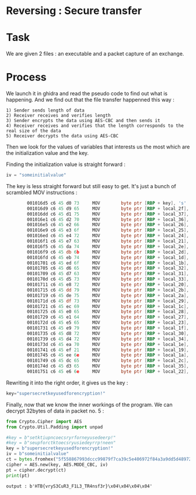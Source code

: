 
# Reversing : Secure transfer

# Task

We are given 2 files : an executable and a packet capture of an exchange.

# Process

We launch it in ghidra and read the pseudo code to find out what is happening. And we find out that the file transfer happenned this way :

```
1) Sender sends length of data
2) Receiver receives and verifies length
3) Sender encrypts the data using AES-CBC and then sends it
4) Receiver receives and verifies that the length corresponds to the real size of the data
5) Receiver decrypts the data using AES-CBC
```

Then we look for the values of variables that interests us the most which are the initialization value and the key.

Finding the initialization value is straight forward :
```c
iv = "someinitialvalue"
```
The key is less straight forward but still easy to get. It's just a bunch of scrambled MOV instructions :
```asm
        001016d5 c6 45 d0 73     MOV        byte ptr [RBP + key], 's'
        001016d9 c6 45 d9 65     MOV        byte ptr [RBP + local_2f],'e'
        001016dd c6 45 d1 75     MOV        byte ptr [RBP + local_37],'u'
        001016e1 c6 45 d2 70     MOV        byte ptr [RBP + local_36],'p'
        001016e5 c6 45 e2 66     MOV        byte ptr [RBP + local_26],'f'
        001016e9 c6 45 e3 6f     MOV        byte ptr [RBP + local_25],'o'
        001016ed c6 45 e4 72     MOV        byte ptr [RBP + local_24],'r'
        001016f1 c6 45 e7 63     MOV        byte ptr [RBP + local_21],'c'
        001016f5 c6 45 da 74     MOV        byte ptr [RBP + local_2e],'t'
        001016f9 c6 45 db 6b     MOV        byte ptr [RBP + local_2d],'k'
        001016fd c6 45 eb 74     MOV        byte ptr [RBP + local_1d],'t'
        00101701 c6 45 ed 6f     MOV        byte ptr [RBP + local_1b],'o'
        00101705 c6 45 d6 65     MOV        byte ptr [RBP + local_32],'e'
        00101709 c6 45 d7 63     MOV        byte ptr [RBP + local_31],'c'
        0010170d c6 45 d5 73     MOV        byte ptr [RBP + local_33],'s'
        00101711 c6 45 e8 72     MOV        byte ptr [RBP + local_20],'r'
        00101715 c6 45 dd 79     MOV        byte ptr [RBP + local_2b],'y'
        00101719 c6 45 de 75     MOV        byte ptr [RBP + local_2a],'u'
        0010171d c6 45 df 73     MOV        byte ptr [RBP + local_29],'s'
        00101721 c6 45 ec 69     MOV        byte ptr [RBP + local_1c],'i'
        00101725 c6 45 e0 65     MOV        byte ptr [RBP + local_28],'e'
        00101729 c6 45 e1 64     MOV        byte ptr [RBP + local_27],'d'
        0010172d c6 45 e5 65     MOV        byte ptr [RBP + local_23],'e'
        00101731 c6 45 e9 79     MOV        byte ptr [RBP + local_1f],'y'
        00101735 c6 45 d8 72     MOV        byte ptr [RBP + local_30],'r'
        00101739 c6 45 d4 72     MOV        byte ptr [RBP + local_34],'r'
        0010173d c6 45 ea 70     MOV        byte ptr [RBP + local_1e],'p'
        00101741 c6 45 ef 21     MOV        byte ptr [RBP + local_19],'!'
        00101745 c6 45 ee 6e     MOV        byte ptr [RBP + local_1a],'n'
        00101749 c6 45 dc 65     MOV        byte ptr [RBP + local_2c],'e'
        0010174d c6 45 d3 65     MOV        byte ptr [RBP + local_35],'e'
        00101751 c6 45 e6 6e     MOV        byte ptr [RBP + local_22],'n'
```
Rewriting it into the right order, it gives us the key : 
```c
key="supersecretkeyusedforencryption!"
```
Finally, now that we know the inner workings of the program. We can decrypt 32bytes of data in packet no. 5 :

```python
from Crypto.Cipher import AES
from Crypto.Util.Padding import unpad

#key = b"setktiupncoecsryrforneyusedeerp!"
#key = b"seupforctktoecsryusiedeyrrp!neen"
key = b"supersecretkeyusedforencryption!"
iv = b"someinitialvalue"
ct = bytes.fromhex("5f558867993dccc99879f7ca39c5e406972f84a3a9dd5d48972421ff375cb18c")
cipher = AES.new(key, AES.MODE_CBC, iv)
pt = cipher.decrypt(ct)
print(pt)
```

```
output : b'HTB{vryS3CuR3_F1L3_TR4nsf3r}\x04\x04\x04\x04'
```
